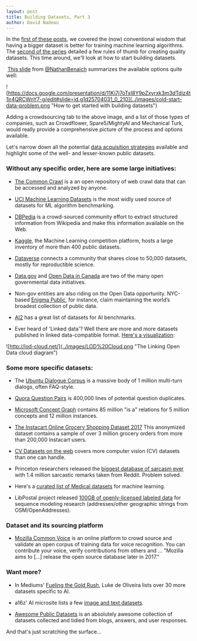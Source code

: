 ```yaml
---
layout: post
title: Building Datasets, Part 3 
author: David Nadeau
---
```


In the [first of these posts](http://blog.innodatalabs.com/building_datasets_part_1/), we covered the (now) conventional wisdom that having a bigger dataset is better for training machine learning algorithms. The [second of the series](http://blog.innodatalabs.com/building_datasets_part_2/) detailed a few rules of thumb for creating quality datasets. This time around, we'll look at how to start building datasets.

 [This slide](https://docs.google.com/presentation/d/11Ki7j7oTxI8Y9pZxyrxk3m3dTdjz4t1ir4QRCWnY7-g/edit#slide=id.g1d25704031_0_210) from [@NathanBenaich](https://twitter.com/NathanBenaich) summarizes the available options quite well: 

![https://docs.google.com/presentation/d/11Ki7j7oTxI8Y9pZxyrxk3m3dTdjz4t1ir4QRCWnY7-g/edit#slide=id.g1d25704031_0_210](../images/cold-start-data-problem.png "How to get started with building datasets")

Adding a crowdsourcing tab to the above image, and a list of those types of companies, such as Crowdflower, Spare5/MightyAI and Mechanical Turk, would really provide a comprehensive picture of the process and options available.

Let's narrow down all the potential [data acquisition strategies](https://medium.com/@muellerfreitag/10-data-acquisition-strategies-for-startups-47166580ee48#.rsab3pb64) available and highlight some of the well- and lesser-known public datasets. 

### Without any specific order, here are some large initiatives:

* [The Common Crawl](http://commoncrawl.org/) is a an open repository of web crawl data that can be accessed and analyzed by anyone.

* [UCI Machine Learning Datasets](https://archive.ics.uci.edu/ml/datasets.html) is the most widly used source of datasets for ML algorithm benchmarking.

* [DBPedia](http://wiki.dbpedia.org/services-resources/datasets/dbpedia-datasets) is a crowd-sourced community effort to extract structured information from Wikipedia and make this information available on the Web. 

* [Kaggle](https://www.kaggle.com/datasets), the Machine Learning competition platform, hosts a large inventory of more than 400 public datasets.

* [Dataverse](http://dataverse.org/) connects a community that shares close to 50,000 datasets, mostly for reproductible science.

* [Data.gov](https://www.data.gov/) and [Open Data in Canada](http://open.canada.ca/en/maps/open-data-canada) are two of the many open governmental data initiatives.

* Non-gov entities are also riding on the Open Data opportunity. NYC-based [Enigma Public](https://public.enigma.com/), for instance, claim maintaining the world’s broadest collection of public data.

* [AI2](http://allenai.org/data.html) has a great list of datasets for AI benchmarks.

* Ever heard of 'Linked data'? Well there are more and more datasets published in linked data-compatible format. [Here's a visualization](http://lod-cloud.net/):

![http://lod-cloud.net/](../images/LOD%20Cloud.png "The Linking Open Data cloud diagram")

### Some more specific datasets:

* The [Ubuntu Dialogue Corpus](https://github.com/rkadlec/ubuntu-ranking-dataset-creator) is a massive body of 1 million multi-turn dialogs, often FAQ-style.

* [Quora Question Pairs](https://data.quora.com/First-Quora-Dataset-Release-Question-Pairs) is 400,000 lines of potential question duplicates.

* [Microsoft Concept Graph](https://concept.research.microsoft.com/Home/Download) contains 85 million "is a" relations for 5 million concepts and 12 million instances. 

* [The Instacart Online Grocery Shopping Dataset 2017](https://tech.instacart.com/3-million-instacart-orders-open-sourced-d40d29ead6f2) This anonymized dataset contains a sample of over 3 million grocery orders from more than 200,000 Instacart users.

* [CV Datasets on the web](http://www.cvpapers.com/datasets.html) covers more computer vision (CV) datasets than one can handle.

* Princeton researchers released the [biggest database of sarcasm ever](https://qz.com/965582/scientists-created-a-massive-database-of-sarcasm-drawn-from-reddit-comments/) with 1.4 million sarcastic remarks taken from Reddit. Problem solved.

* Here's a [curated list of Medical datasets](https://github.com/beamandrew/medical-data)  for machine learning. 

* LibPostal project released [100GB of openly-licensed labeled data](https://github.com/openvenues/libpostal#training-data) for sequence modeling research (addresses/other geographic strings from OSM/OpenAddresses).

### Dataset and its sourcing platform

* [Mozilla Common Voice](https://voice.mozilla.org/) is an online platform to crowd source and validate an open corpus of training data for voice recognition. You can contribute your voice, verify contributions from others and ... "Mozilla aims to [...] release the open source database later in 2017."

### Want more?

* In Mediums' [Fueling the Gold Rush](https://medium.com/startup-grind/fueling-the-ai-gold-rush-7ae438505bc2#.8371yne65), Luke de Oliveira lists over 30 more datasets specific to AI.

* a16z' AI microsite lists a few [image and text datasets](http://aiplaybook.a16z.com/docs/reference/datasets).

* [Awesome Public Datasets](https://github.com/caesar0301/awesome-public-datasets) is an absolutely awesome collection of datasets collected and tidied from blogs, answers, and user responses.

And that's just scratching the surface...







